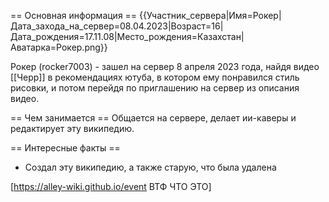 == Основная информация ==
{{Участник_сервера|Имя=Рокер|Дата_захода_на_сервер=08.04.2023|Возраст=16|Дата_рождения=17.11.08|Место_рождения=Казахстан|Аватарка=Рокер.png}}

Рокер (rocker7003) - зашел на сервер 8 апреля 2023 года, найдя видео [[Черр]] в рекомендациях ютуба, в котором ему понравился стиль рисовки, и потом перейдя по приглашению на сервер из описания видео.

== Чем занимается ==
Общается на сервере, делает ии-каверы и редактирует эту википедию.

== Интересные факты ==

* Создал эту википедию, а также старую, что была удалена
 





[https://alley-wiki.github.io/event ВТФ ЧТО ЭТО]
